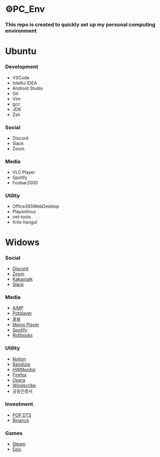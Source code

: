 # ⚙️PC_Env
### This repo is created to quickly set up my personal computing environment

# Ubuntu
### Development
- VSCode
- IntelliJ IDEA
- Android Studio
- Git
- Vim
- gcc
- JDK
- Zsh

### Social
- Discord
- Slack
- Zoom

### Media
- VLC Player
- Spotify
- Foobar2000

### Utility
- Office365WebDesktop
- Playonlinux
- net-tools
- fcitx-hangul

# Widows

### Social
- [Discord](https://discord.com/) 
- [Zoom](https://zoom.us/) 
- [Kakaotalk](https://www.kakaocorp.com/page/service/service/KakaoTalk)
- [Slack](https://slack.com/intl/ko-kr/downloads/windows)

### Media
- [AIMP](https://www.aimp.ru/)
- [Potplayer](https://tv.kakao.com/guide/potplayer) 
- [꿀뷰](https://kr.bandisoft.com/honeyview/) 
- [Melon Player](https://www.melon.com/) 
- [Spotify](https://www.spotify.com/kr-ko/) 
- [Ridibooks](https://ridibooks.com/support/app/download) 

### Utility
- [Notion](https://www.notion.so/ko-kr/desktop) 
- [Bandizip](https://kr.bandisoft.com/bandizip/) 
- [HWMonitor](https://www.cpuid.com/softwares/hwmonitor.html) 
- [Firefox](https://www.mozilla.org/ko/firefox/browsers/) 
- [Opera](https://www.opera.com/ko/download#opera-browser) 
- [Windscribe](https://kor.windscribe.com/download) 
- 공동인증서

### Investment
- [POP DTS](https://www.samsungpop.com/?MENU_CODE=M1454053749140) 
- [Binance](https://www.binance.com/en/download) 

### Games
- [Steam](https://store.steampowered.com/about/)
- [Epic](https://www.epicgames.com/store/ko/)
